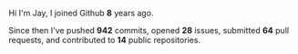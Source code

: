 Hi I'm Jay, I joined Github **8** years ago.

Since then I've pushed **942** commits, opened **28** issues, submitted **64** pull requests, and contributed to **14** public repositories.

